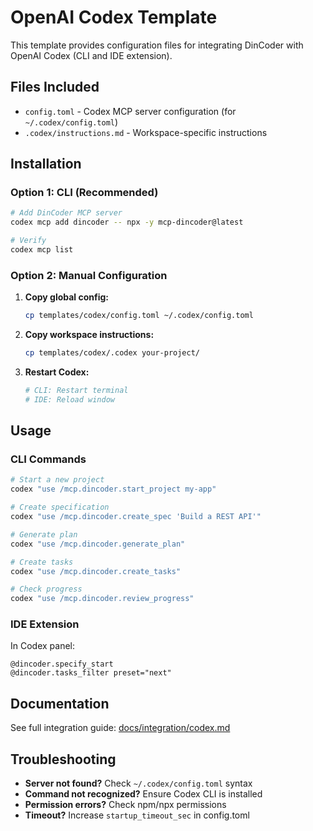 # OpenAI Codex Template

This template provides configuration files for integrating DinCoder with OpenAI Codex (CLI and IDE extension).

## Files Included

- `config.toml` - Codex MCP server configuration (for `~/.codex/config.toml`)
- `.codex/instructions.md` - Workspace-specific instructions

## Installation

### Option 1: CLI (Recommended)

```bash
# Add DinCoder MCP server
codex mcp add dincoder -- npx -y mcp-dincoder@latest

# Verify
codex mcp list
```

### Option 2: Manual Configuration

1. **Copy global config:**
   ```bash
   cp templates/codex/config.toml ~/.codex/config.toml
   ```

2. **Copy workspace instructions:**
   ```bash
   cp templates/codex/.codex your-project/
   ```

3. **Restart Codex:**
   ```bash
   # CLI: Restart terminal
   # IDE: Reload window
   ```

## Usage

### CLI Commands

```bash
# Start a new project
codex "use /mcp.dincoder.start_project my-app"

# Create specification
codex "use /mcp.dincoder.create_spec 'Build a REST API'"

# Generate plan
codex "use /mcp.dincoder.generate_plan"

# Create tasks
codex "use /mcp.dincoder.create_tasks"

# Check progress
codex "use /mcp.dincoder.review_progress"
```

### IDE Extension

In Codex panel:

```
@dincoder.specify_start
@dincoder.tasks_filter preset="next"
```

## Documentation

See full integration guide: [docs/integration/codex.md](../../docs/integration/codex.md)

## Troubleshooting

- **Server not found?** Check `~/.codex/config.toml` syntax
- **Command not recognized?** Ensure Codex CLI is installed
- **Permission errors?** Check npm/npx permissions
- **Timeout?** Increase `startup_timeout_sec` in config.toml
